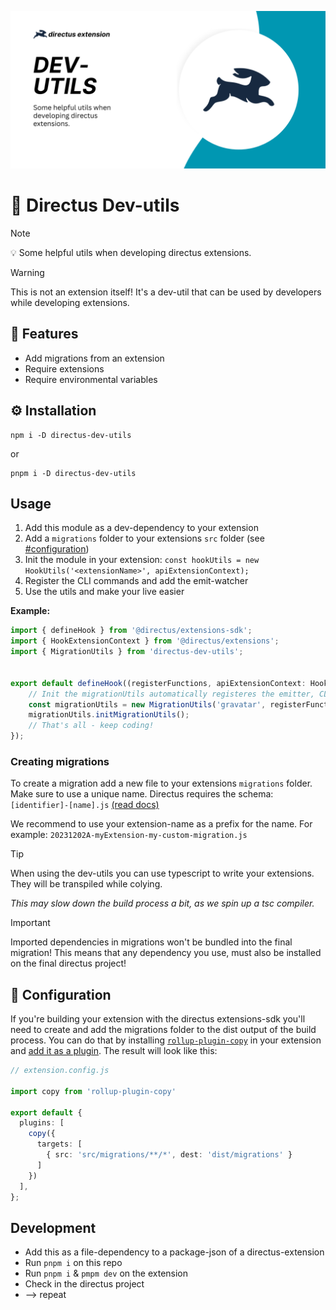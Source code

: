 ![](./docs/Directus-Dev-Utils.png)

# 🐰 Directus Dev-utils

> [!NOTE]
> 💡 Some helpful utils when developing directus extensions.

> [!WARNING]
> This is not an extension itself! It's a dev-util that can be used by developers while developing extensions.

## 🎉 Features
- Add migrations from an extension
- Require extensions
- Require environmental variables


## ⚙️ Installation
```
npm i -D directus-dev-utils
```

or

```
pnpm i -D directus-dev-utils
```


## Usage
1. Add this module as a dev-dependency to your extension
2. Add a `migrations` folder to your extensions `src` folder (see [#configuration](#-configuration))
3. Init the module in your extension: `const hookUtils = new HookUtils('<extensionName>', apiExtensionContext);`
4. Register the CLI commands and add the emit-watcher
5. Use the utils and make your live easier

**Example:**
````ts
import { defineHook } from '@directus/extensions-sdk';
import { HookExtensionContext } from '@directus/extensions';
import { MigrationUtils } from 'directus-dev-utils';


export default defineHook((registerFunctions, apiExtensionContext: HookExtensionContext) => {
	// Init the migrationUtils automatically registeres the emitter, CLI-Command, and Migration check on sverer startup
	const migrationUtils = new MigrationUtils('gravatar', registerFunctions, apiExtensionContext);
	migrationUtils.initMigrationUtils();
	// That's all - keep coding!
});
````

### Creating migrations
To create a migration add a new file to your extensions `migrations` folder. Make sure to use a unique name.
Directus requires the schema: `[identifier]-[name].js` [(read docs)](https://docs.directus.io/extensions/migrations.html#file-name)

We recommend to use your extension-name as a prefix for the name. For example: `20231202A-myExtension-my-custom-migration.js`

> [!TIP]
> When using the dev-utils you can use typescript to write your extensions. They will be transpiled while colying. 
> 
> *This may slow down the build process a bit, as we spin up a tsc compiler.*

> [!IMPORTANT]  
> Imported dependencies in migrations won't be bundled into the final migration! 
> This means that any dependency you use, must also be installed on the final directus project!




## 🔧 Configuration
If you're building your extension with the directus extensions-sdk  you'll need to create and add the migrations folder to the dist output of the build process. You can do that by installing [`rollup-plugin-copy`](https://www.npmjs.com/package/rollup-plugin-copy) in your extension and [add it as a plugin](https://docs.directus.io/extensions/creating-extensions.html#configuring-the-cli). The result will look like this:

````ts
// extension.config.js

import copy from 'rollup-plugin-copy'

export default {
  plugins: [
    copy({
      targets: [
        { src: 'src/migrations/**/*', dest: 'dist/migrations' }
      ]
    })
  ],
};
````


## Development
- Add this as a file-dependency to a package-json of a directus-extension
- Run `pnpm i` on this repo
- Run `pnpm i` & `pmpm dev` on the extension
- Check in the directus project
- --> repeat